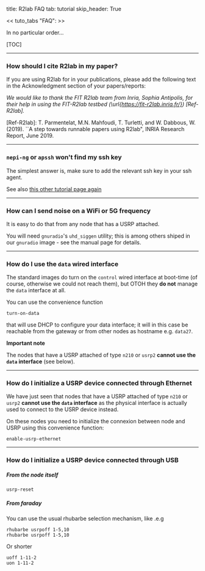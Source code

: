 title: R2lab FAQ
tab: tutorial
skip_header: True

<div class="container" markdown="1">

<< tuto_tabs "FAQ": >>

<div id="contents" class="tab-content" markdown="1">

<!-- ------- INTRO ------------>
<div id="FAQ" class="tab-pane fade show active" markdown="1">

In no particular order...

[TOC]

****

### How should I cite R2lab in my paper?

If you are using R2lab for in your publications, please add the following text in the Acknowledgment section of your papers/reports:

*We would like to thank the FIT R2lab team from Inria, Sophia Antipolis, for their help in using the FIT-R2lab testbed (\url{https://fit-r2lab.inria.fr/}) [Ref-R2lab].*

[Ref-R2lab]: T. Parmentelat, M.N. Mahfoudi, T. Turletti, and W. Dabbous, W. (2019). ``A step towards runnable papers using R2lab", INRIA Research Report, June 2019.

****

### `nepi-ng` or `apssh` won't find my ssh key

The simplest answer is, make sure to add the relevant ssh key in your ssh agent.

See also [this other tutorial page again](http://localhost:8000/tuto-030-nepi-ng-install.md#SSHAGENT)

****

### How can I send noise on a WiFi or 5G frequency

It is easy to do that from any node that has a USRP attached.

You will need `gnuradio`'s `uhd_siggen` utility; this is among others shiped in
our `gnuradio` image - see the manual page for details.

****

### How do I use the `data` wired interface

The standard images do turn on the `control` wired interface at boot-time (of course, otherwise we could not reach them), but OTOH they **do not** manage the `data` interface at all.

You can use the convenience function

    turn-on-data

that will use DHCP to configure your data interface; it will in this case be reachable from the gateway or from other nodes as hostname e.g. `data27`.

**Important note**

The nodes that have a USRP attached of type `n210` or `usrp2` **cannot use the `data` interface** (see below).

****

### How do I initialize a USRP device connected through Ethernet

We have just seen that nodes that have a USRP attached of type `n210` or `usrp2` **cannot use the `data` interface** as the physical interface is actually used to connect to the USRP device instead.

On these nodes you need to initialize the connexion between node and USRP using this convenience function:

    enable-usrp-ethernet

****

### How do I initialize a USRP device connected through USB

##### From the node itself

    usrp-reset

##### From faraday

You can use the usual rhubarbe selection mechanism, like .e.g

    rhubarbe usrpoff 1-5,10
    rhubarbe usrpoff 1-5,10


Or shorter

    uoff 1-11-2
    uon 1-11-2

</div>

</div> <!-- contents -->

</div> <!-- container -->
